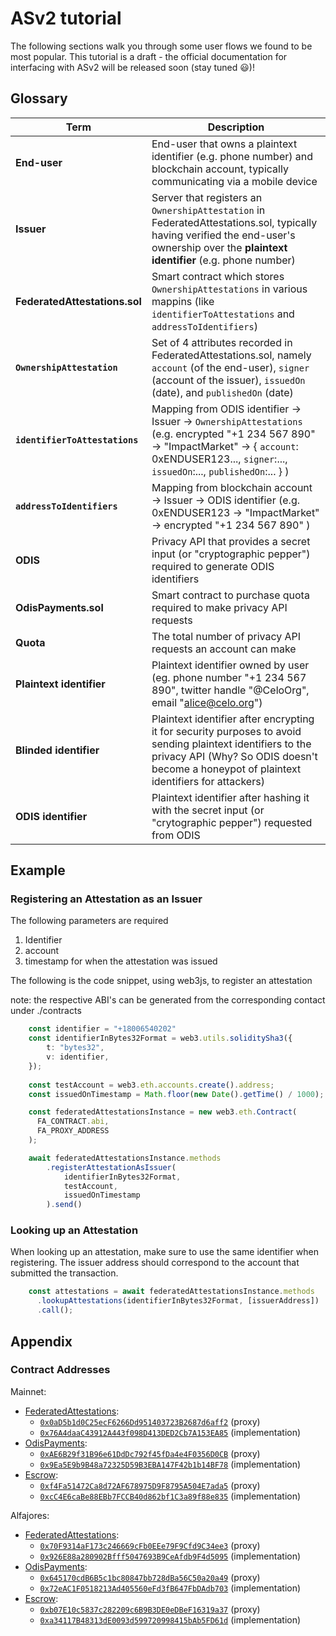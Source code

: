 # ASv2 tutorial

The following sections walk you through some user flows we found to be most popular.
This tutorial is a draft - the official documentation for interfacing with ASv2 will be released soon (stay tuned 😃)!

## Glossary

| Term | Description                                                                                                                                               |
|------|-----------------------------------------------------------------------------------------------------------------------------------------------------------|
| **End-user** | End-user that owns a plaintext identifier (e.g. phone number) and blockchain account, typically communicating via a mobile device  |
| **Issuer** | Server that registers an `OwnershipAttestation` in FederatedAttestations.sol, typically having verified the end-user's ownership over the **plaintext identifier** (e.g. phone number) |
| **FederatedAttestations.sol** | Smart contract which stores `OwnershipAttestations` in various mappins (like `identifierToAttestations` and `addressToIdentifiers`) |
| **`OwnershipAttestation`** | Set of 4 attributes recorded in FederatedAttestations.sol, namely `account` (of the end-user), `signer` (account of the issuer), `issuedOn` (date), and `publishedOn` (date) |
| **`identifierToAttestations`** | Mapping from ODIS identifier -> Issuer -> `OwnershipAttestations` (e.g. encrypted "+1 234 567 890" -> "ImpactMarket" -> { `account`: 0xENDUSER123..., `signer`:..., `issuedOn`:..., `publishedOn`:... } ) |
| **`addressToIdentifiers`** | Mapping from blockchain account -> Issuer -> ODIS identifier (e.g. 0xENDUSER123 -> "ImpactMarket" -> encrypted "+1 234 567 890" ) |
| **ODIS** | Privacy API that provides a secret input (or "cryptographic pepper") required to generate ODIS identifiers
| **OdisPayments.sol** | Smart contract to purchase quota required to make privacy API requests       |
| **Quota** | The total number of privacy API requests an account can make                                                  |
| **Plaintext identifier** | Plaintext identifier owned by user (eg. phone number "+1 234 567 890", twitter handle "@CeloOrg", email "alice@celo.org") |
| **Blinded identifier** | Plaintext identifier after encrypting it for security purposes to avoid sending plaintext identifiers to the privacy API (Why? So ODIS doesn't become a honeypot of plaintext identifiers for attackers) |
| **ODIS identifier** | Plaintext identifier after hashing it with the secret input (or "crytographic pepper") requested from ODIS |

## Example

### Registering an Attestation as an Issuer

The following parameters are required 
1. Identifier
2. account 
3. timestamp for when the attestation was issued

The following is the code snippet, using web3js, to register an attestation  

note: the respective ABI's can be generated from the corresponding contact under ./contracts
```typescript
    const identifier = "+18006540202"
    const identifierInBytes32Format = web3.utils.soliditySha3({
        t: "bytes32",
        v: identifier,
    });
    
    const testAccount = web3.eth.accounts.create().address;
    const issuedOnTimestamp = Math.floor(new Date().getTime() / 1000);

    const federatedAttestationsInstance = new web3.eth.Contract(
      FA_CONTRACT.abi,
      FA_PROXY_ADDRESS
    );

    await federatedAttestationsInstance.methods
        .registerAttestationAsIssuer(
            identifierInBytes32Format,
            testAccount,
            issuedOnTimestamp
        ).send()
```

### Looking up an Attestation
When looking up an attestation, make sure to use the same identifier when registering. 
The issuer address should correspond to the account that submitted the transaction. 
```typescript
    const attestations = await federatedAttestationsInstance.methods
      .lookupAttestations(identifierInBytes32Format, [issuerAddress])
      .call();
```


## Appendix

### Contract Addresses
Mainnet:

- [FederatedAttestations](https://github.com/celo-org/celo-monorepo/blob/master/packages/protocol/contracts/identity/FederatedAttestations.sol):
    - [`0x0aD5b1d0C25ecF6266Dd951403723B2687d6aff2`](https://explorer.celo.org/address/0x0aD5b1d0C25ecF6266Dd951403723B2687d6aff2/transactions) (proxy)
    - [`0x76A4daaC43912A443f098D413DED2Cb7A153EA85`](https://explorer.celo.org/address/0x76A4daaC43912A443f098D413DED2Cb7A153EA85/transactions) (implementation)
- [OdisPayments](https://github.com/celo-org/celo-monorepo/blob/master/packages/protocol/contracts/identity/OdisPayments.sol):
    - [`0xAE6B29f31B96e61DdDc792f45fDa4e4F0356D0CB`](https://explorer.celo.org/address/0xAE6B29f31B96e61DdDc792f45fDa4e4F0356D0CB/transactions) (proxy)
    - [`0x9Ea5E9b9B48a72325D59B3EBA147F42b1b14BF78`](https://explorer.celo.org/address/0x9Ea5E9b9B48a72325D59B3EBA147F42b1b14BF78/transactions) (implementation)
- [Escrow](https://github.com/celo-org/celo-monorepo/blob/master/packages/protocol/contracts/identity/Escrow.sol):
    - [`0xf4Fa51472Ca8d72AF678975D9F8795A504E7ada5`](https://explorer.celo.org/address/0xf4Fa51472Ca8d72AF678975D9F8795A504E7ada5/transactions) (proxy)
    - [`0xcC4E6caBe88EBb7FCCB40d862bf1C3a89f88e835`](https://explorer.celo.org/address/0xcC4E6caBe88EBb7FCCB40d862bf1C3a89f88e835/transactions) (implementation)

Alfajores:

- [FederatedAttestations](https://github.com/celo-org/celo-monorepo/blob/master/packages/protocol/contracts/identity/FederatedAttestations.sol):
    - [`0x70F9314aF173c246669cFb0EEe79F9Cfd9C34ee3`](https://alfajores-blockscout.celo-testnet.org/address/0x70F9314aF173c246669cFb0EEe79F9Cfd9C34ee3/transactions) (proxy)
    - [`0x926E88a280902Bfff5047693B9CeAfdb9F4d5095`](https://alfajores-blockscout.celo-testnet.org/address/0x926E88a280902Bfff5047693B9CeAfdb9F4d5095/transactions) (implementation)
- [OdisPayments](https://github.com/celo-org/celo-monorepo/blob/master/packages/protocol/contracts/identity/OdisPayments.sol):
    - [`0x645170cdB6B5c1bc80847bb728dBa56C50a20a49`](https://alfajores-blockscout.celo-testnet.org/address/0x645170cdB6B5c1bc80847bb728dBa56C50a20a49/transactions) (proxy)
    - [`0x72eAC1F0518213Ad405560eFd3fB647FbDAdb703`](https://alfajores-blockscout.celo-testnet.org/address/0x72eAC1F0518213Ad405560eFd3fB647FbDAdb703/transactions) (implementation)
- [Escrow](https://github.com/celo-org/celo-monorepo/blob/master/packages/protocol/contracts/identity/Escrow.sol):
    - [`0xb07E10c5837c282209c6B9B3DE0eDBeF16319a37`](https://alfajores-blockscout.celo-testnet.org/address/0xb07E10c5837c282209c6B9B3DE0eDBeF16319a37/transactions) (proxy)
    - [`0xa34117B48313dE0093d599720998415bAb5FD61d`](https://alfajores-blockscout.celo-testnet.org/address/0xa34117B48313dE0093d599720998415bAb5FD61d/transactions) (implementation)